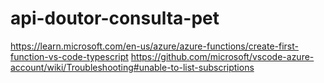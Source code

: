 # api-doutor-consulta-pet

https://learn.microsoft.com/en-us/azure/azure-functions/create-first-function-vs-code-typescript
https://github.com/microsoft/vscode-azure-account/wiki/Troubleshooting#unable-to-list-subscriptions